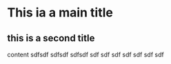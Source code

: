 # This ia a main title
## this is a second title

content
sdfsdf
sdfsdf
sdfsdf
sdf
sdf
sdf
sdf
sdf
sdf
sdf

